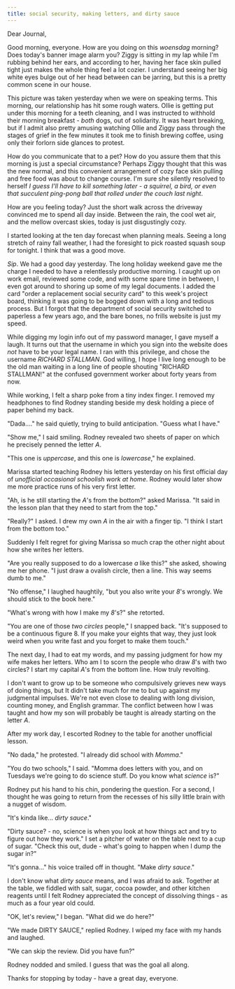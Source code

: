 ```yaml
---
title: social security, making letters, and dirty sauce
---
```


Dear Journal,

Good morning, everyone.  How are you doing on this _woensdag_ morning?
Does today's banner image alarm you?  Ziggy is sitting in my lap while
I'm rubbing behind her ears, and according to her, having her face
skin pulled tight just makes the whole thing feel a lot cozier.  I
understand seeing her big white eyes bulge out of her head between can
be jarring, but this is a pretty common scene in our house.

This picture was taken yesterday when we were on speaking terms.  This
morning, our relationship has hit some rough waters.  Ollie is getting
put under this morning for a teeth cleaning, and I was instructed to
withhold their morning breakfast - _both_ dogs, out of solidarity.  It
was heart breaking, but if I admit also pretty amusing watching Ollie
and Ziggy pass through the stages of grief in the few minutes it took
me to finish brewing coffee, using only their forlorn side glances to
protest.

How do you communicate that to a pet?  How do you assure them that
this morning is just a special circumstance?  Perhaps Ziggy thought
that this was the new normal, and this convenient arrangement of cozy
face skin pulling and free food was about to change course.  I'm sure
she silently resolved to herself _I guess I'll have to kill something
later - a squirrel, a bird, or even that succulent ping-pong ball that
rolled under the couch last night_.

How are you feeling today?  Just the short walk across the
driveway convinced me to spend all day inside.  Between the rain, the
cool wet air, and the mellow overcast skies, today is just
disgustingly cozy.

I started looking at the ten day forecast when planning meals.  Seeing
a long stretch of rainy fall weather, I had the foresight to pick
roasted squash soup for tonight.  I think that was a good move.

_Sip_.  We had a good day yesterday.  The long holiday weekend gave me
the charge I needed to have a relentlessly productive morning.  I
caught up on work email, reviewed some code, and with some spare time
in between, I even got around to shoring up some of my legal
documents.  I added the card "order a replacement social security
card" to this week's project board, thinking it was going to be bogged
down with a long and tedious process.  But I forgot that the department of
social security switched to paperless a few years ago, and the bare
bones, no frills website is just my speed.

While digging my login info out of my password manager, I gave myself
a laugh.  It turns out that the username in which you sign into the
website does _not_ have to be your legal name.  I ran with this
privilege, and chose the username _RICHARD STALLMAN_.  God willing, I
hope I live long enough to be the old man waiting in a long line of
people shouting "RICHARD STALLMAN!" at the confused government worker
about forty years from now.

While working, I felt a sharp poke from a tiny index finger.  I
removed my headphones to find Rodney standing beside my desk holding a
piece of paper behind my back.

"Dada...." he said quietly, trying to build anticipation.  "Guess what
I have."

"Show me," I said smiling.  Rodney revealed two sheets of paper on
which he precisely penned the letter _A_.

"This one is _uppercase_, and this one is _lowercase_," he explained.

Marissa started teaching Rodney his letters yesterday on his first
official day of _unofficial occasional schoolish work at home_.
Rodney would later show me more practice runs of his very first
letter.

"Ah, is he still starting the _A_'s from the bottom?" asked Marissa.
"It said in the lesson plan that they need to start from the top."

"Really?" I asked.  I drew my own _A_ in the air with a finger tip.
"I think I start from the bottom too."

Suddenly I felt regret for giving Marissa so much crap the other night
about how she writes her letters.

"Are you really supposed to do a lowercase _a_ like this?" she asked,
showing me her phone.  "I just draw a ovalish circle, then a line.
This way seems dumb to me."

"No offense," I laughed haughtily, "but you also write your _8_'s
wrongly.  We should stick to the book here."

"What's wrong with how I make my _8_'s?" she retorted.

"You are one of those _two circles_ people," I snapped back.  "It's
supposed to be a continuous figure 8.  If you make your eights that
way, they just look weird when you write fast and you forget to make
them touch."

The next day, I had to eat my words, and my passing judgment for how
my wife makes her letters.  Who am I to scorn the people who draw
_8_'s with two circles?  I start my capital _A_'s from the bottom
line.  How truly revolting.

I don't want to grow up to be someone who compulsively grieves new
ways of doing things, but It didn't take much for me to but up against
my judgmental impulses.  We're not even close to dealing with long
division, counting money, and English grammar.  The conflict between
how I was taught and how my son will probably be taught is already
starting on the letter _A_.

After my work day, I escorted Rodney to the table for another
unofficial lesson.

"No dada," he protested.  "I already did school with _Momma_."

"You do two schools," I said.  "Momma does letters with you, and on
Tuesdays we're going to do science stuff.  Do you know what _science_
is?"

Rodney put his hand to his chin, pondering the question.  For a
second, I thought he was going to return from the recesses of his
silly little brain with a nugget of wisdom.

"It's kinda like... _dirty sauce_."

"Dirty sauce? - no, science is when you look at how things act and try
to figure out how they work."  I set a pitcher of water on the table
next to a cup of sugar.  "Check this out, dude - what's going to
happen when I dump the sugar in?"

"It's gonna..." his voice trailed off in thought.  "Make _dirty
sauce_."

I don't know what _dirty sauce_ means, and I was afraid to ask.
Together at the table, we fiddled with salt, sugar, cocoa powder, and
other kitchen reagents until I felt Rodney appreciated the concept of
dissolving things - as much as a four year old could.

"OK, let's review," I began.  "What did we do here?"

"We made DIRTY SAUCE," replied Rodney.  I wiped my face with my hands
and laughed.

"We can skip the review.  Did you have fun?"

Rodney nodded and smiled.  I guess that was the goal all along.

Thanks for stopping by today - have a great day, everyone.
